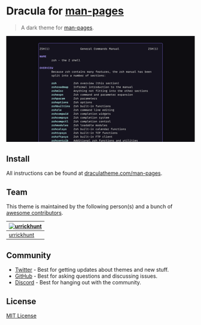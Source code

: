 # Dracula for [man-pages](https://man7.org/linux/man-pages/man1/man.1.html)

> A dark theme for [man-pages](https://man7.org/linux/man-pages/man1/man.1.html).

![Screenshot](./screenshot.png)

## Install

All instructions can be found at [draculatheme.com/man-pages](https://draculatheme.com/man-pages).

## Team

This theme is maintained by the following person(s) and a bunch of [awesome contributors](https://github.com/dracula/foobar/graphs/contributors).

| [![urrickhunt](https://github.com/urrickhunt.png?size=100)](https://github.com/urrickhunt) |
| ------------------------------------------------------------------------------------------ |
| [urrickhunt](https://github.com/urrickhunt)                                                |

## Community

- [Twitter](https://twitter.com/draculatheme) - Best for getting updates about themes and new stuff.
- [GitHub](https://github.com/dracula/dracula-theme/discussions) - Best for asking questions and discussing issues.
- [Discord](https://draculatheme.com/discord-invite) - Best for hanging out with the community.

## License

[MIT License](./LICENSE)
